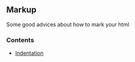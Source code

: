 ## Markup
Some good advices about how to mark your html

### Contents

- [Indentation](docs/indentation.md)
